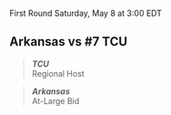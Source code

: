 First Round
Saturday, May 8 at 3:00 EDT
## Arkansas vs #7 TCU

> ***TCU***  
> Regional Host

> ***Arkansas***  
> At-Large Bid